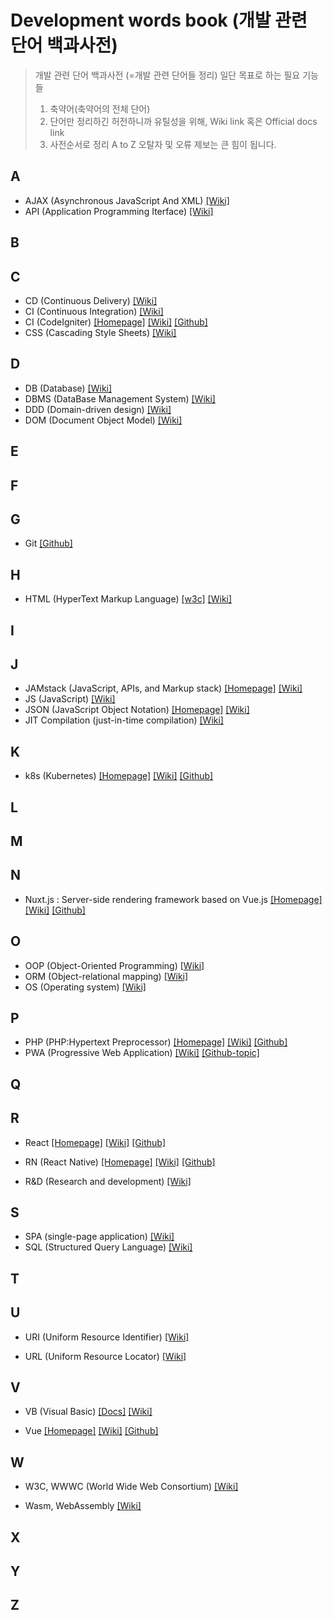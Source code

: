 # Development words book (개발 관련 단어 백과사전)
> 개발 관련 단어 백과사전 (=개발 관련 단어들 정리)
> 일단 목표로 하는 필요 기능들
> 1. 축약어(축약어의 전체 단어)
> 2. 단어만 정리하긴 허전하니까 유틸성을 위해, Wiki link 혹은 Official docs link
> 3. 사전순서로 정리 A to Z
> 오탈자 및 오류 제보는 큰 힘이 됩니다.
## A
- AJAX (Asynchronous JavaScript And XML)
[\[Wiki\]](https://en.wikipedia.org/wiki/Ajax_(programming))
- API (Application Programming Iterface)
[\[Wiki\]](https://en.wikipedia.org/wiki/Application_programming_interface)

## B

## C
- CD (Continuous Delivery)
[\[Wiki\]](https://en.wikipedia.org/wiki/Continuous_delivery)
- CI (Continuous Integration)
[\[Wiki\]](https://en.wikipedia.org/wiki/Continuous_integration)
- CI (CodeIgniter)
[\[Homepage\]](https://codeigniter.com/)
[\[Wiki\]](https://en.wikipedia.org/wiki/CodeIgniter)
[\[Github\]](https://github.com/bcit-ci/CodeIgniter)
- CSS (Cascading Style Sheets)
[\[Wiki\]](https://en.wikipedia.org/wiki/Cascading_Style_Sheets)

## D
- DB (Database)
[\[Wiki\]](https://en.wikipedia.org/wiki/Database)
- DBMS (DataBase Management System)
[\[Wiki\]](https://en.wikipedia.org/wiki/Database#Database_management_system)
- DDD (Domain-driven design)
[\[Wiki\]](https://en.wikipedia.org/wiki/Domain-driven_design)
- DOM (Document Object Model)
[\[Wiki\]](https://en.wikipedia.org/wiki/Document_Object_Model)

## E

## F

## G
- Git
[\[Github\]](https://en.wikipedia.org/wiki/Git)

## H
- HTML (HyperText Markup Language)
[\[w3c\]](https://www.w3.org/)
[\[Wiki\]](https://en.wikipedia.org/wiki/HTML)

## I

## J
- JAMstack (JavaScript, APIs, and Markup stack)
[\[Homepage\]](https://jamstack.org/)
[\[Wiki\]](https://en.wikipedia.org/?title=JAMstack&redirect=no)
- JS (JavaScript)
[\[Wiki\]](https://en.wikipedia.org/wiki/JavaScript)
- JSON (JavaScript Object Notation)
[\[Homepage\]](https://www.json.org/json-en.html)
[\[Wiki\]](https://en.wikipedia.org/wiki/JSON)
- JIT Compilation (just-in-time compilation)
[\[Wiki\]](https://en.wikipedia.org/wiki/Just-in-time_compilation)

## K
- k8s (Kubernetes)
[\[Homepage\]](https://kubernetes.io/)
[\[Wiki\]](https://en.wikipedia.org/wiki/Kubernetes)
[\[Github\]](https://github.com/kubernetes)

## L

## M

## N
- Nuxt.js : Server-side rendering framework based on Vue.js
[\[Homepage\]](https://nuxtjs.org/)
[\[Wiki\]](https://en.wikipedia.org/wiki/Nuxt.js)
[\[Github\]](https://github.com/nuxt)

## O
- OOP (Object-Oriented Programming)
[\[Wiki\]](https://en.wikipedia.org/wiki/Object-oriented_programming)
- ORM (Object-relational mapping)
[\[Wiki\]](https://en.wikipedia.org/wiki/Object-relational_mapping)
- OS (Operating system)
[\[Wiki\]](https://en.wikipedia.org/wiki/Operating_system)

## P
- PHP (PHP:Hypertext Preprocessor)
[\[Homepage\]](https://www.php.net/)
[\[Wiki\]](https://en.wikipedia.org/wiki/PHP)
[\[Github\]](https://github.com/php)
- PWA (Progressive Web Application)
[\[Wiki\]](https://en.wikipedia.org/wiki/Progressive_web_application)
[\[Github-topic\]](https://github.com/topics/pwa)

## Q

## R
- React
[\[Homepage\]](https://reactjs.org/)
[\[Wiki\]](https://en.wikipedia.org/wiki/React_(web_framework))
[\[Github\]](https://github.com/facebook/react)

- RN (React Native)
[\[Homepage\]](https://facebook.github.io/react-native/)
[\[Wiki\]](https://en.wikipedia.org/wiki/React_Native)
[\[Github\]](https://github.com/facebook/react-native)

- R&D (Research and development)
[\[Wiki\]](https://en.wikipedia.org/wiki/Research_and_development)

## S
- SPA (single-page application)
[\[Wiki\]](https://en.wikipedia.org/wiki/Single-page_application)
- SQL (Structured Query Language)
[\[Wiki\]](https://en.wikipedia.org/wiki/SQL)

## T

## U
- URI (Uniform Resource Identifier)
[\[Wiki\]](https://en.wikipedia.org/wiki/Uniform_Resource_Identifier)

- URL (Uniform Resource Locator)
[\[Wiki\]](https://en.wikipedia.org/wiki/URL)

## V
- VB (Visual Basic)
[\[Docs\]](https://docs.microsoft.com/ko-kr/dotnet/visual-basic/)
[\[Wiki\]](https://en.wikipedia.org/wiki/Visual_Basic)

- Vue
[\[Homepage\]](https://vuejs.org/)
[\[Wiki\]](https://en.wikipedia.org/wiki/Vue.js)
[\[Github\]](https://github.com/vuejs)

## W
- W3C, WWWC (World Wide Web Consortium)
[\[Wiki\]](https://en.wikipedia.org/wiki/World_Wide_Web_Consortium)

- Wasm, WebAssembly
[\[Wiki\]](https://en.wikipedia.org/wiki/WebAssembly)

## X

## Y

## Z